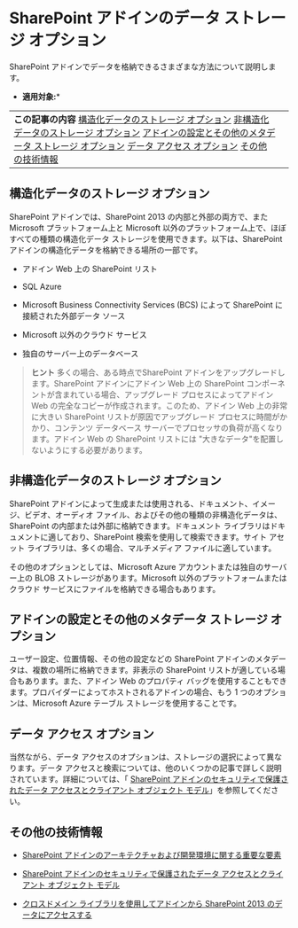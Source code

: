 

# SharePoint アドインのデータ ストレージ オプション
SharePoint アドインでデータを格納できるさまざまな方法について説明します。
 * **適用対象:*** 





|||
|:-----|:-----|
|**この記事の内容**          [構造化データのストレージ オプション](#StructuredData)           [非構造化データのストレージ オプション](#UnStructuredData)           [アドインの設定とその他のメタデータ ストレージ オプション](#AppMetadata)           [データ アクセス オプション](#DataAccess)           [その他の技術情報](#AddtionalResources)||
 

## 構造化データのストレージ オプション
<a name="StructuredData"> </a>

SharePoint アドインでは、SharePoint 2013 の内部と外部の両方で、また Microsoft プラットフォーム上と Microsoft 以外のプラットフォーム上で、ほぼすべての種類の構造化データ ストレージを使用できます。以下は、SharePoint アドインの構造化データを格納できる場所の一部です。




- アドイン Web 上の SharePoint リスト


- SQL Azure


- Microsoft Business Connectivity Services (BCS) によって SharePoint に接続された外部データ ソース


- Microsoft 以外のクラウド サービス


- 独自のサーバー上のデータベース



> **ヒント**
> 多くの場合、ある時点でSharePoint アドインをアップグレードします。SharePoint アドインにアドイン Web 上の SharePoint コンポーネントが含まれている場合、アップグレード プロセスによってアドイン Web の完全なコピーが作成されます。このため、アドイン Web 上の非常に大きい SharePoint リストが原因でアップグレード プロセスに時間がかかり、コンテンツ データベース サーバーでプロセッサの負荷が高くなります。アドイン Web の SharePoint リストには "大きなデータ"を配置しないようにする必要があります。 





## 非構造化データのストレージ オプション
<a name="UnStructuredData"> </a>

SharePoint アドインによって生成または使用される、ドキュメント、イメージ、ビデオ、オーディオ ファイル、およびその他の種類の非構造化データは、SharePoint の内部または外部に格納できます。ドキュメント ライブラリはドキュメントに適しており、SharePoint 検索を使用して検索できます。サイト アセット ライブラリは、多くの場合、マルチメディア ファイルに適しています。 



その他のオプションとしては、Microsoft Azure アカウントまたは独自のサーバー上の BLOB ストレージがあります。Microsoft 以外のプラットフォームまたはクラウド サービスにファイルを格納できる場合もあります。




## アドインの設定とその他のメタデータ ストレージ オプション
<a name="AppMetadata"> </a>

ユーザー設定、位置情報、その他の設定などの SharePoint アドインのメタデータは、複数の場所に格納できます。非表示の SharePoint リストが適している場合もあります。また、アドイン Web のプロパティ バッグを使用することもできます。プロバイダーによってホストされるアドインの場合、もう 1 つのオプションは、Microsoft Azure テーブル ストレージを使用することです。 




## データ アクセス オプション
<a name="DataAccess"> </a>

当然ながら、データ アクセスのオプションは、ストレージの選択によって異なります。データ アクセスと検索については、他のいくつかの記事で詳しく説明されています。詳細については、「 [SharePoint アドインのセキュリティで保護されたデータ アクセスとクライアント オブジェクト モデル](secure-data-access-and-client-object-models-for-sharepoint-add-ins.md)」を参照してください。




## その他の技術情報
<a name="AddtionalResources"> </a>


-  [SharePoint アドインのアーキテクチャおよび開発環境に関する重要な要素](important-aspects-of-the-sharepoint-add-in-architecture-and-development-landscap.md)


-  [SharePoint アドインのセキュリティで保護されたデータ アクセスとクライアント オブジェクト モデル](secure-data-access-and-client-object-models-for-sharepoint-add-ins.md)


-  [クロスドメイン ライブラリを使用してアドインから SharePoint 2013 のデータにアクセスする](access-sharepoint-2013-data-from-add-ins-using-the-cross-domain-library.md)





    